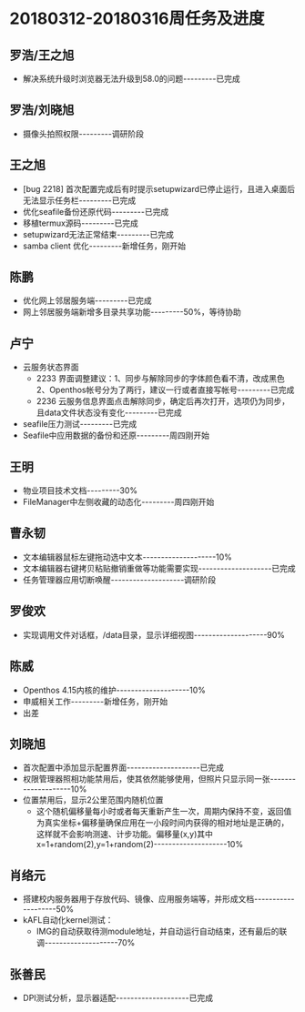 # 20180312-20180316周任务及进度

## 罗浩/王之旭
- 解决系统升级时浏览器无法升级到58.0的问题---------已完成


## 罗浩/刘晓旭
- 摄像头拍照权限---------调研阶段

## 王之旭
- [bug 2218] 首次配置完成后有时提示setupwizard已停止运行，且进入桌面后无法显示任务栏---------已完成
- 优化seafile备份还原代码---------已完成
- 移植termux源码---------已完成
- setupwizard无法正常结束---------已完成
- samba client 优化---------新增任务，刚开始

## 陈鹏
- 优化网上邻居服务端---------已完成
- 网上邻居服务端新增多目录共享功能---------50%，等待协助

## 卢宁
- 云服务状态界面
   - 2233 界面调整建议：1、同步与解除同步的字体颜色看不清，改成黑色 2、Openthos帐号分为了两行，建议一行或者直接写帐号---------已完成
   - 2236 云服务信息界面点击解除同步，确定后再次打开，选项仍为同步，且data文件状态没有变化---------已完成
- seafile压力测试---------已完成
- Seafile中应用数据的备份和还原---------周四刚开始

## 王明
- 物业项目技术文档---------30%
- FileManager中左侧收藏的动态化---------周四刚开始

## 曹永韧
- 文本编辑器鼠标左键拖动选中文本--------------------10%
- 文本编辑器右键拷贝粘贴撤销重做等功能需要实现--------------------已完成
- 任务管理器应用切断唤醒--------------------调研阶段

## 罗俊欢
- 实现调用文件对话框，/data目录，显示详细视图--------------------90%

## 陈威
- Openthos 4.15内核的维护--------------------10%
- 申威相关工作---------新增任务，刚开始
- 出差

## 刘晓旭
- 首次配置中添加显示配置界面--------------------已完成
- 权限管理器照相功能禁用后，使其依然能够使用，但照片只显示同一张--------------------10%
- 位置禁用后，显示2公里范围内随机位置
   - 这个随机偏移量每小时或者每天重新产生一次，周期内保持不变，返回值为真实坐标+偏移量确保应用在一小段时间内获得的相对地址是正确的，这样就不会影响测速、计步功能。偏移量(x,y)其中 x=1+random(2),y=1+random(2)--------------------10%

## 肖络元
- 搭建校内服务器用于存放代码、镜像、应用服务端等，并形成文档--------------------50%
- kAFL自动化kernel测试：
   - IMG的自动获取待测module地址，并自动运行自动结束，还有最后的联调--------------------70%

## 张善民
- DPI测试分析，显示器适配--------------------已完成


